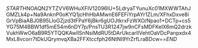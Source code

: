 $START$HNOAQN2YTZVV6WHuXFIV12096lU+5LdryaTYunuXc01MXWWTAhJGMZLk4p+Na9AnknP0oKYQ1jcHhHbAMwnE6FEFiYrpAYr1ZLm/XFhxDxve8iGrVpBiaABJ0B95LloGZjzd3tFPaY6jBkr6gUOJtkrxFzWXO/Npao1+DCTp+cs5YG75M4BBW1df5mE54m6nDY7p/PnsTU3R1247jw9nCFsMDFKelX6mQ2drzkVukhWwO6aB9R5YTQQKAwIlSnNsiMdRU5tDArUkcarIlVehtOaVDcPanpxdx4MxL8vcorr7tDkUQrymvqXBa2FFXtccfph26NtNI9YrZrfLraBDcw==$END$